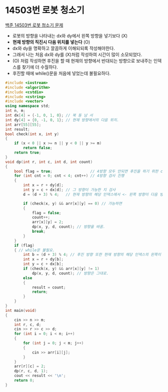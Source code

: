 # 14503번 로봇 청소기

[백준 14503번 로봇 청소기 문제](https://www.acmicpc.net/problem/14503)

- 로봇의 방향을 나타내는 dx와 dy에서 왼쪽 방향을 넣기보다 (X)
- **현재 방향의 직진시 다음 위치를 넣는다** (O)
- dx와 dy을 명확하고 깔끔하게 이해되되록 작성해야한다.
- 그래서 나는 처음 dx와 dy를 (X)처럼 작성하여 시간이 많이 소모되었다.
- (O) 처럼 작성하면 후진을 할 때 현재의 방향에서 반대되는 방향으로 보내주는 인덱스를 찾기에 더 수월하다.
- 후진할 때에 while()문을 처음에 넣었는데 불필요하다.

```c++
#include <iostream>
#include <algorithm>
#include <cstdio>
#include <cstring>
#include <vector>
using namespace std;
int n, m;
int dx[4] = {-1, 0, 1, 0}; // 북 동 남 서
int dy[4] = {0, -1, 0, 1}; // 현재 방향에서의 다음 위치.
int arr[55][55];
int result;
bool check(int x, int y)
{
    if (x < 0 || x >= n || y < 0 || y >= m)
        return false;
    return true;
}
void dp(int r, int c, int d, int count)
{
    bool flag = true;                 // 4방향 모두 안되면 후진을 하기 위한 checking.
    for (int cnt = 0; cnt < 4; cnt++) // 4방향 검사 진행
    {
        int x = r + dy[d];
        int y = c + dx[d]; // 그 방향이 가능한 지 검사
        d = (d + 3) % 4;   // 현재 방향의 해당 인덱스에서 <- 왼쪽 방향이 다음 방향.

        if (check(x, y) && arr[x][y] == 0) // 가능하면
        {
            flag = false;
            count++;
            arr[x][y] = 2;
            dp(x, y, d, count); // 방향을 바꿈.
            break;
        }
    }
    if (flag)
    { // while문 불필요.
        int b = (d + 3) % 4; // 후진 방향 또한 현재 방향의 해당 인덱스의 왼쪽이 된다.
        int x = r + dy[b];
        int y = c + dx[b];
        if (check(x, y) && arr[x][y] != 1)
            dp(x, y, d, count); // 방향은 그대로.
        else
        {
            result = count;
            return;
        }
    }
}
int main(void)
{
    cin >> n >> m;
    int r, c, d;
    cin >> r >> c >> d;
    for (int i = 0; i < n; i++)
    {
        for (int j = 0; j < m; j++)
        {
            cin >> arr[i][j];
        }
    }
    arr[r][c] = 2;
    dp(r, c, d, 1);
    cout << result << '\n';
    return 0;
}

```

